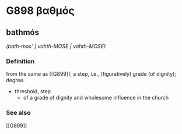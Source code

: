# G898 βαθμός

## bathmós

_(bath-mos' | vahth-MOSE | vahth-MOSE)_

### Definition

from the same as [[G899]]; a step, i.e., (figuratively) grade (of dignity); degree.

- threshold, step
  - of a grade of dignity and wholesome influence in the church

### See also

[[G899]]

